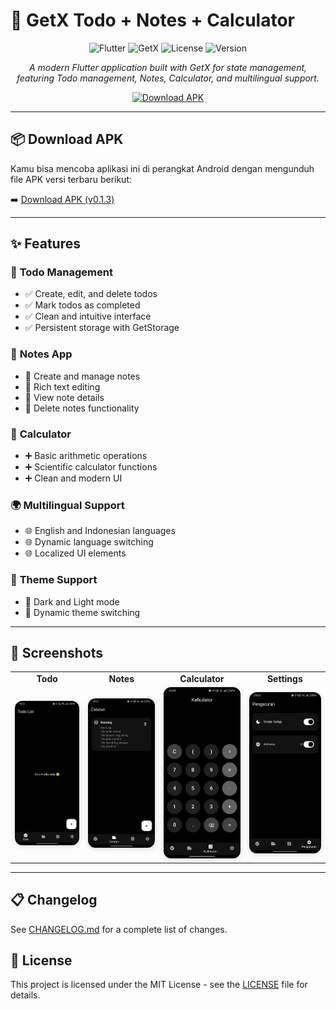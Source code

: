 # 📱 GetX Todo + Notes + Calculator

<div align="center">

![Flutter](https://img.shields.io/badge/Flutter-3.5.3-blue?style=for-the-badge&logo=flutter)
![GetX](https://img.shields.io/badge/GetX-4.6.6-orange?style=for-the-badge)
![License](https://img.shields.io/badge/License-MIT-green?style=for-the-badge)
![Version](https://img.shields.io/badge/Version-0.1.3-purple?style=for-the-badge)

*A modern Flutter application built with GetX for state management, featuring Todo management, Notes, Calculator, and multilingual support.*

[![Download APK](https://img.shields.io/badge/Download-APK-brightgreen?style=for-the-badge&logo=android)](https://github.com/iyzidann/todo-app-flutter/releases/download/v0.1.3/app-release.apk)

</div>

---

## 📦 Download APK

Kamu bisa mencoba aplikasi ini di perangkat Android dengan mengunduh file APK versi terbaru berikut:

➡️ [Download APK (v0.1.3)](https://github.com/iyzidann/todo-app-flutter/releases/download/v0.1.3/app-release.apk)

---

## ✨ Features

### 🎯 **Todo Management**
- ✅ Create, edit, and delete todos
- ✅ Mark todos as completed
- ✅ Clean and intuitive interface
- ✅ Persistent storage with GetStorage

### 📝 **Notes App**
- 📖 Create and manage notes
- 📖 Rich text editing
- 📖 View note details
- 📖 Delete notes functionality

### 🧮 **Calculator**
- ➕ Basic arithmetic operations
- ➕ Scientific calculator functions
- ➕ Clean and modern UI

### 🌍 **Multilingual Support**
- 🌐 English and Indonesian languages
- 🌐 Dynamic language switching
- 🌐 Localized UI elements

### 🎨 **Theme Support**
- 🌙 Dark and Light mode
- 🌙 Dynamic theme switching

---

## 📱 Screenshots

<div align="center">

<table>
  <tr>
    <td align="center"><b>Todo</b></td>
    <td align="center"><b>Notes</b></td>
    <td align="center"><b>Calculator</b></td>
    <td align="center"><b>Settings</b></td>
  </tr>
  <tr>
    <td>
      <img src="assets/screenshots/todo.jpeg" alt="Todo" width="180" style="border-radius:12px; box-shadow:0 2px 8px #0002;">
    </td>
    <td>
      <img src="assets/screenshots/note.jpeg" alt="Notes" width="180" style="border-radius:12px; box-shadow:0 2px 8px #0002;">
    </td>
    <td>
      <img src="assets/screenshots/calculator.jpeg" alt="Calculator" width="180" style="border-radius:12px; box-shadow:0 2px 8px #0002;">
    </td>
    <td>
      <img src="assets/screenshots/setting.jpeg" alt="Settings" width="180" style="border-radius:12px; box-shadow:0 2px 8px #0002;">
    </td>
  </tr>
</table>

</div>

---

## 📋 Changelog

See [CHANGELOG.md](CHANGELOG.md) for a complete list of changes.

## 📄 License

This project is licensed under the MIT License - see the [LICENSE](LICENSE) file for details.
